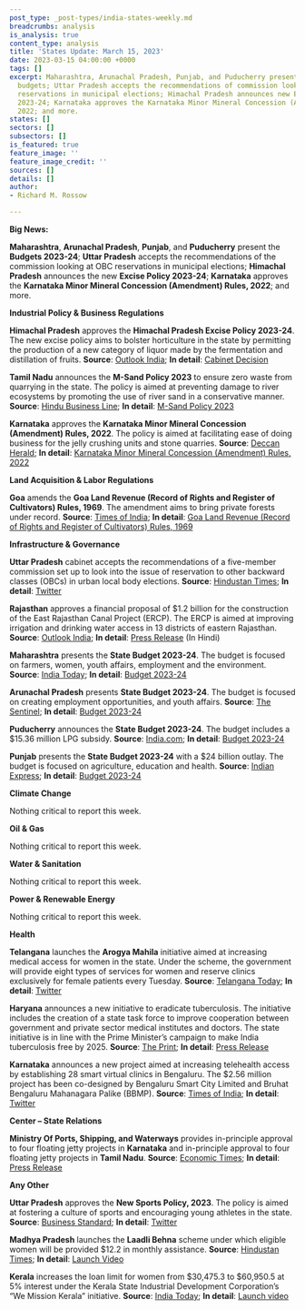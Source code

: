 ```yaml
---
post_type: _post-types/india-states-weekly.md
breadcrumbs: analysis
is_analysis: true
content_type: analysis
title: 'States Update: March 15, 2023'
date: 2023-03-15 04:00:00 +0000
tags: []
excerpt: Maharashtra, Arunachal Pradesh, Punjab, and Puducherry present their annual
  budgets; Uttar Pradesh accepts the recommendations of commission looking at OBC
  reservations in municipal elections; Himachal Pradesh announces new Excise Policy
  2023-24; Karnataka approves the Karnataka Minor Mineral Concession (Amendment) Rules,
  2022; and more.
states: []
sectors: []
subsectors: []
is_featured: true
feature_image: ''
feature_image_credit: ''
sources: []
details: []
author:
- Richard M. Rossow

---
```

**Big News:**

**Maharashtra**, **Arunachal Pradesh**, **Punjab**, and **Puducherry** present the **Budgets 2023-24**; **Uttar Pradesh** accepts the recommendations of the commission looking at OBC reservations in municipal elections; **Himachal Pradesh** announces the new **Excise Policy 2023-24**; **Karnataka** approves the **Karnataka Minor Mineral Concession (Amendment) Rules, 2022**; and more.

**Industrial Policy & Business Regulations**

**Himachal Pradesh** approves the **Himachal Pradesh Excise Policy 2023-24**. The new excise policy aims to bolster horticulture in the state by permitting the production of a new category of liquor made by the fermentation and distillation of fruits. **Source**: [Outlook India](https://www.outlookindia.com/business/cabinet-nod-to-himachal-pradesh-excise-policy-state-to-get-new-category-of-liquor-news-267985); **In detail**: [Cabinet Decision](http://himachalpr.gov.in/OnePressRelease.aspx?Language=1&ID=27015)

**Tamil Nadu** announces the **M-Sand Policy 2023** to ensure zero waste from quarrying in the state. The policy is aimed at preventing damage to river ecosystems by promoting the use of river sand in a conservative manner. **Source**: [Hindu Business Line](https://www.thehindubusinessline.com/news/real-estate/tn-government-announces-m-sand-policy-2023/article66600837.ece); **In detail**: [M-Sand Policy 2023](https://www.thehindu.com/news/national/tamil-nadu/66598818-Tamil-Nadu-M-Sand-Policy-2023.pdf)

**Karnataka** approves the **Karnataka Minor Mineral Concession (Amendment) Rules, 2022**. The policy is aimed at facilitating ease of doing business for the jelly crushing units and stone quarries. **Source**: [Deccan Herald](https://www.deccanherald.com/state/top-karnataka-stories/karnataka-cabinet-approves-revamped-minor-mineral-policy-1198378.html); **In detail**: [Karnataka Minor Mineral Concession (Amendment) Rules, 2022](https://dpal.karnataka.gov.in/storage/pdf-files/67%20of%201957%20Minor%20Mineral%20Concession%20(Amendment)%20Rules,%202022.pdf)

**Land Acquisition & Labor Regulations**

**Goa** amends the **Goa Land Revenue (Record of Rights and Register of Cultivators) Rules, 1969**. The amendment aims to bring private forests under record. **Source**: [Times of India](https://timesofindia.indiatimes.com/city/goa/in-a-first-pvt-forests-to-be-on-govt-records/articleshowprint/98550860.cms); **In detail**: [Goa Land Revenue (Record of Rights and Register of Cultivators) Rules, 1969](https://goaprintingpress.gov.in/downloads/2223/2223-40-SI-OG-0.pdf)

**Infrastructure & Governance**

**Uttar Pradesh** cabinet accepts the recommendations of a five-member commission set up to look into the issue of reservation to other backward classes (OBCs) in urban local body elections. **Source**: [Hindustan Times](https://www.hindustantimes.com/india-news/up-cabinet-accepts-report-on-obc-quota-in-civic-elections-101678473320278.html); **In detail**: [Twitter](https://twitter.com/UPGovt/status/1634088193577426948)

**Rajasthan** approves a financial proposal of $1.2 billion for the construction of the East Rajasthan Canal Project (ERCP). The ERCP is aimed at improving irrigation and drinking water access in 13 districts of eastern Rajasthan. **Source**: [Outlook India](https://www.outlookindia.com/national/cm-gehlot-approves-financial-proposal-for-construction-of-east-rajasthan-canal-project-news-269288/amp); **In detail**: [Press Release](https://cmo.rajasthan.gov.in/pressreleasedetail/83526) (In Hindi)

**Maharashtra** presents the **State Budget 2023-24**. The budget is focused on farmers, women, youth affairs, employment and the environment. **Source**: [India Today](https://www.indiatoday.in/india/story/maharashtra-budget-highlights-devendra-fadnavis-farmers-women-employment-environment-2344445-2023-03-09); **In detail**: [Budget 2023-24](https://mahagst.gov.in/en/budget/state/111052)

**Arunachal Pradesh** presents **State Budget 2023-24**. The budget is focused on creating employment opportunities, and youth affairs. **Source**: [The Sentinel](https://www.sentinelassam.com/north-east-india-news/arunachal-news/arunachal-pradesh-deputy-cm-chowna-mein-presents-rs-75826-cr-deficit-budget-for-2023-24-640437); **In detail**: [Budget 2023-24](http://www.arunachalbudget.in/docs/speech.pdf)

**Puducherry** announces the **State Budget 2023-24**. The budget includes a $15.36 million LPG subsidy. **Source**: [India.com](https://www.india.com/business/puducherry-announces-hefty-lpg-subsidy-of-rs-300-for-all-families-puducherry-budget-2023-5942179/); **In detail**: [Budget 2023-24](https://www.py.gov.in/sites/default/files/cmbudgetspeech2023eng.pdf)

**Punjab** presents the **State Budget 2023-24** with a $24 billion outlay. The budget is focused on agriculture, education and health. **Source**: [Indian Express](https://indianexpress.com/article/cities/chandigarh/punjab-budget-no-new-taxes-focus-on-agri-education-health-8490089/); **In detail**: [Budget 2023-24](https://finance.punjab.gov.in/uploads/10Mar2023/Budget_Speech_English.pdf)

**Climate Change**

Nothing critical to report this week.

**Oil & Gas**

Nothing critical to report this week.

**Water & Sanitation**

Nothing critical to report this week.

**Power & Renewable Energy**

Nothing critical to report this week.

**Health**

**Telangana** launches the **Arogya Mahila** initiative aimed at increasing medical access for women in the state. Under the scheme, the government will provide eight types of services for women and reserve clinics exclusively for female patients every Tuesday. **Source**: [Telangana Today](https://telanganatoday.com/harish-rao-launches-arogya-mahila-telanganas-latest-scheme-for-women); **In detail**: [Twitter](https://mobile.twitter.com/TelanganaHealth/status/1633419847953522688)

**Haryana** announces a new initiative to eradicate tuberculosis. The initiative includes the creation of a state task force to improve cooperation between government and private sector medical institutes and doctors. The state initiative is in line with the Prime Minister’s campaign to make India tuberculosis free by 2025. **Source**: [The Print](https://theprint.in/india/haryana-has-set-target-to-become-first-tb-free-state-in-country-khattar-2/1425765/); **In detail**: [Press Release](https://acrobat.adobe.com/id/urn:aaid:sc:VA6C2:2f9efd67-e113-4807-9653-4790d68191c4)

**Karnataka** announces a new project aimed at increasing telehealth access by establishing 28 smart virtual clinics in Bengaluru. The $2.56 million project has been co-designed by Bengaluru Smart City Limited and Bruhat Bengaluru Mahanagara Palike (BBMP). **Source**: [Times of India](https://timesofindia.indiatimes.com/city/bengaluru/28-smart-virtual-clinics-launched-in-bengaluru/articleshow/98571183.cms); **In detail**: [Twitter](https://twitter.com/CMofKarnataka/status/1634522907652280321)

**Center – State Relations**

**Ministry Of Ports, Shipping, and Waterways** provides in-principle approval to four floating jetty projects in **Karnataka** and in-principle approval to four floating jetty projects in **Tamil Nadu**. **Source**: [Economic Times](https://economictimes.indiatimes.com/industry/transportation/shipping-/-transport/centre-sanctions-eight-floating-jetty-projects-in-karnataka-tamil-nadu/articleshow/98514525.cms); **In detail**: [Press Release](https://pib.gov.in/PressReleasePage.aspx?PRID=1905206)

**Any Other**

**Uttar Pradesh** approves the **New Sports Policy, 2023**. The policy is aimed at fostering a culture of sports and encouraging young athletes in the state. **Source**: [Business Standard](https://www.business-standard.com/article/current-affairs/uttar-pradesh-cabinet-approves-new-sports-policy-2023-encourage-athletes-123031001063_1.html); **In detail**: [Twitter](https://twitter.com/UPGovt/status/1634221566983819265)

**Madhya Pradesh** launches the **Laadli Behna** scheme under which eligible women will be provided $12.2 in monthly assistance. **Source**: [Hindustan Times](https://www.hindustantimes.com/cities/bhopal-news/madhya-pradesh-cm-launches-laadli-behna-scheme-for-women-details-here-101678027308157.html); **In detail**: [Launch Video](https://youtu.be/CFTnvUa-ubY)

**Kerala** increases the loan limit for women from $30,475.3 to $60,950.5 at 5% interest under the Kerala State Industrial Development Corporation’s “We Mission Kerala” initiative. **Source**: [India Today](https://www.indiatoday.in/education-today/news/story/kerala-govt-announces-slew-of-schemes-and-initiatives-to-support-women-entrepreneurs-2344433-2023-03-09); **In detail**: [Launch video](https://www.youtube.com/watch?v=ZSu3H-7n8JE)